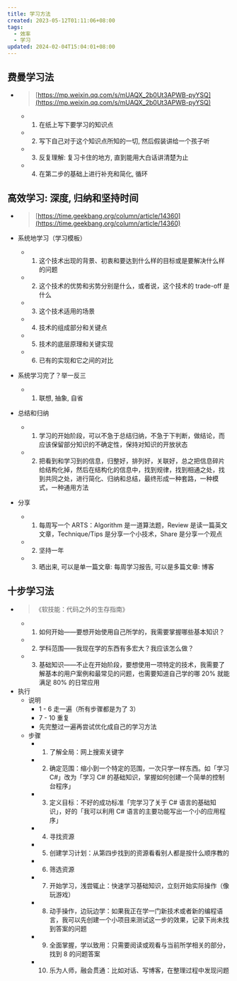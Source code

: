 ```yaml
---
title: 学习方法
created: 2023-05-12T01:11:06+08:00
tags:
  - 效率
  - 学习
updated: 2024-02-04T15:04:01+08:00
---
```


## 费曼学习法

- > [https://mp.weixin.qq.com/s/mUAQX_2b0Ut3APWB-pyYSQ](https://mp.weixin.qq.com/s/mUAQX_2b0Ut3APWB-pyYSQ)
  - 1. 在纸上写下要学习的知识点

  - 2. 写下自己对于这个知识点所知的一切, 然后假装讲给一个孩子听
  - 3. 反复理解: 复习卡住的地方, 直到能用大白话讲清楚为止
  - 4. 在第二步的基础上进行补充和简化, 循环

## 高效学习: 深度, 归纳和坚持时间

- > [https://time.geekbang.org/column/article/14360](https://time.geekbang.org/column/article/14360)

- 系统地学习（学习模板）
  - 1. 这个技术出现的背景、初衷和要达到什么样的目标或是要解决什么样的问题
  - 2. 这个技术的优势和劣势分别是什么，或者说，这个技术的 trade-off 是什么
  - 3. 这个技术适用的场景
  - 4. 技术的组成部分和关键点
  - 5. 技术的底层原理和关键实现
  - 6. 已有的实现和它之间的对比
- 系统学习完了？举一反三
  - 1. 联想, 抽象, 自省
- 总结和归纳
  - 1. 学习的开始阶段，可以不急于总结归纳，不急于下判断，做结论，而应该保留部分知识的不确定性，保持对知识的开放状态
  - 2. 把看到和学习到的信息，归整好，排列好，关联好，总之把信息碎片给结构化掉，然后在结构化的信息中，找到规律，找到相通之处，找到共同之处，进行简化、归纳和总结，最终形成一种套路，一种模式，一种通用方法
- 分享
  - 1. 每周写一个 ARTS：Algorithm 是一道算法题，Review 是读一篇英文文章，Technique/Tips 是分享一个小技术，Share 是分享一个观点
  - 2. 坚持一年
  - 3. 晒出来, 可以是单一篇文章: 每周学习报告, 可以是多篇文章: 博客

## 十步学习法

- > 《软技能：代码之外的生存指南》
  - 1. 如何开始——要想开始使用自己所学的，我需要掌握哪些基本知识？

  - 2. 学科范围——我现在学的东西有多宏大？我应该怎么做？
  - 3. 基础知识——不止在开始阶段，要想使用一项特定的技术，我需要了解基本的用户案例和最常见的问题，也需要知道自己学的哪 20% 就能满足 80% 的日常应用
- 执行
  - 说明
    - 1 - 6 走一遍（所有步骤都是为了 3）
    - 7 - 10 重复
    - 先完整过一遍再尝试优化成自己的学习方法
  - 步骤
    - 1. 了解全局：网上搜索关键字
    - 2. 确定范围：缩小到一个特定的范围，一次只学一样东西。如「学习 C#」改为「学习 C# 的基础知识，掌握如何创建一个简单的控制台程序」
    - 3. 定义目标：不好的成功标准「完学习了关于 C# 语言的基础知识」，好的「我可以利用 C# 语言的主要功能写出一个小的应用程序」
    - 4. 寻找资源
    - 5. 创建学习计划：从第四步找到的资源看看别人都是按什么顺序教的
    - 6. 筛选资源
    - 7. 开始学习，浅尝辄止：快速学习基础知识，立刻开始实际操作（像玩游戏）
    - 8. 动手操作，边玩边学：如果我正在学一门新技术或者新的编程语言，我可以先创建一个小项目来测试这一步的效果，记录下尚未找到答案的问题
    - 9. 全面掌握，学以致用：只需要阅读或观看与当前所学相关的部分，找到 8 的问题答案
    - 10. 乐为人师，融会贯通：比如对话、写博客，在整理过程中发现问题
